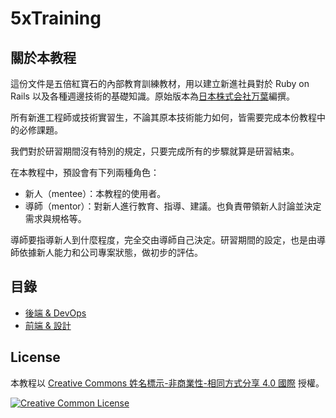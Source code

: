 # 5xTraining

## 關於本教程

這份文件是五倍紅寶石的內部教育訓練教材，用以建立新進社員對於 Ruby on Rails 以及各種週邊技術的基礎知識。原始版本為[日本株式会社万葉](https://github.com/everyleaf/el-training)編撰。

所有新進工程師或技術實習生，不論其原本技術能力如何，皆需要完成本份教程中的必修課題。

我們對於研習期間沒有特別的規定，只要完成所有的步驟就算是研習結束。

在本教程中，預設會有下列兩種角色：

- 新人（mentee）：本教程的使用者。
- 導師（mentor）：對新人進行教育、指導、建議。也負責帶領新人討論並決定需求與規格等。

導師要指導新人到什麼程度，完全交由導師自己決定。研習期間的設定，也是由導師依據新人能力和公司專案狀態，做初步的評估。

## 目錄

- [後端 & DevOps](backend.md)
- [前端 & 設計](frontend.md)

## License

本教程以 [Creative Commons 姓名標示-非商業性-相同方式分享 4.0 國際](https://creativecommons.org/licenses/by-nc-sa/4.0/deed.zh_TW) 授權。

[![Creative Common License](https://i.creativecommons.org/l/by-nc-sa/4.0/88x31.png)](https://creativecommons.org/licenses/by-nc-sa/4.0/deed.zh_TW)  
